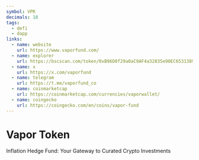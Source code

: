```yaml
---
symbol: VPR
decimals: 18
tags:
  - defi
  - dapp
links:
  - name: website
    url: https://www.vaporfund.com/
  - name: explorer
    url: https://bscscan.com/token/0xB96D0f29a0aC9AF4a32835e90EC6531389765089
  - name: x
    url: https://x.com/vaporfund
  - name: telegram
    url: https://t.me/vaporfund_co
  - name: coinmarketcap
    url: https://coinmarketcap.com/currencies/vaporwallet/
  - name: coingecko
    url: https://coingecko.com/en/coins/vapor-fund
---
```


# Vapor Token

Inflation Hedge Fund: Your Gateway to Curated Crypto Investments
